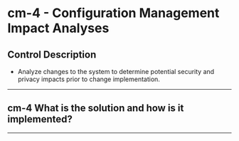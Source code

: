 # cm-4 - Configuration Management Impact Analyses

## Control Description

- Analyze changes to the system to determine potential security and privacy impacts prior to change implementation.

______________________________________________________________________

## cm-4 What is the solution and how is it implemented?

______________________________________________________________________
